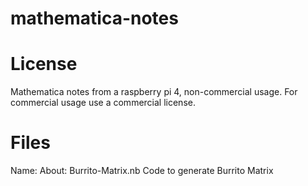 # mathematica-notes

# License
Mathematica notes from a raspberry pi 4, non-commercial usage. 
For commercial usage use a commercial license.

# Files
Name:				About:
Burrito-Matrix.nb		Code to generate Burrito Matrix